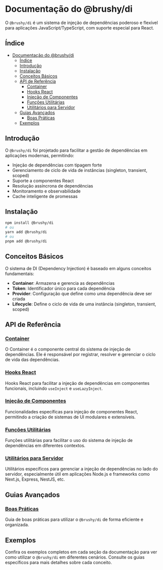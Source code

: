 # Documentação do @brushy/di

O `@brushy/di` é um sistema de injeção de dependências poderoso e flexível para aplicações JavaScript/TypeScript, com suporte especial para React.

## Índice

- [Documentação do @brushy/di](#documentação-do-uggydi)
  - [Índice](#índice)
  - [Introdução](#introdução)
  - [Instalação](#instalação)
  - [Conceitos Básicos](#conceitos-básicos)
  - [API de Referência](#api-de-referência)
    - [Container](#container)
    - [Hooks React](#hooks-react)
    - [Injeção de Componentes](#injeção-de-componentes)
    - [Funções Utilitárias](#funções-utilitárias)
    - [Utilitários para Servidor](#utilitários-para-servidor)
  - [Guias Avançados](#guias-avançados)
    - [Boas Práticas](#boas-práticas)
  - [Exemplos](#exemplos)

## Introdução

O `@brushy/di` foi projetado para facilitar a gestão de dependências em aplicações modernas, permitindo:

- Injeção de dependências com tipagem forte
- Gerenciamento de ciclo de vida de instâncias (singleton, transient, scoped)
- Suporte a componentes React
- Resolução assíncrona de dependências
- Monitoramento e observabilidade
- Cache inteligente de promessas

## Instalação

```bash
npm install @brushy/di
# ou
yarn add @brushy/di
# ou
pnpm add @brushy/di
```

## Conceitos Básicos

O sistema de DI (Dependency Injection) é baseado em alguns conceitos fundamentais:

- **Container**: Armazena e gerencia as dependências
- **Token**: Identificador único para cada dependência
- **Provider**: Configuração que define como uma dependência deve ser criada
- **Lifecycle**: Define o ciclo de vida de uma instância (singleton, transient, scoped)

## API de Referência

### [Container](./container.md)

O Container é o componente central do sistema de injeção de dependências. Ele é responsável por registrar, resolver e gerenciar o ciclo de vida das dependências.

### [Hooks React](./react-hooks.md)

Hooks React para facilitar a injeção de dependências em componentes funcionais, incluindo `useInject` e `useLazyInject`.

### [Injeção de Componentes](./component-injection.md)

Funcionalidades específicas para injeção de componentes React, permitindo a criação de sistemas de UI modulares e extensíveis.

### [Funções Utilitárias](./utilities.md)

Funções utilitárias para facilitar o uso do sistema de injeção de dependências em diferentes contextos.

### [Utilitários para Servidor](./server.md)

Utilitários específicos para gerenciar a injeção de dependências no lado do servidor, especialmente útil em aplicações Node.js e frameworks como Next.js, Express, NestJS, etc.

## Guias Avançados

### [Boas Práticas](./best-practices.md)

Guia de boas práticas para utilizar o `@brushy/di` de forma eficiente e organizada.

## Exemplos

Confira os exemplos completos em cada seção da documentação para ver como utilizar o `@brushy/di` em diferentes cenários.
Consulte os guias específicos para mais detalhes sobre cada conceito.
